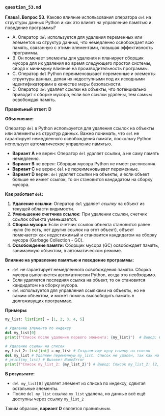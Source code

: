

### `question_53.md`

**Глава1. Вопрос 53.** Каково влияние использования оператора `del` на структуры данных Python и как это влияет на управление памятью и поведение программы?

- A.  Оператор `del` используется для удаления переменных или элементов из структур данных, что немедленно освобождает всю память, связанную с этими элементами, повышая эффективность программы.
- B.  Он помечает элементы для удаления и планирует сборщик мусора для их удаления во время следующего простоя системы, сводя к минимуму влияние на производительность программы.
- C.  Оператор `del` Python переименовывает переменные и элементы структуры данных, делая их недоступными под их исходными идентификаторами в качестве меры безопасности.
- D.  Оператор `del` удаляет ссылки на объекты, что потенциально приводит к сборке мусора, если все ссылки удалены, тем самым освобождая память.

**Правильный ответ: D**

**Объяснение:**

Оператор `del` в Python используется для удаления ссылок на объекты или элементы из структур данных. Важно понимать, что `del` не гарантирует немедленного освобождения памяти, поскольку Python использует автоматическое управление памятью.

*   **Вариант A** не верен: Оператор `del` удаляет ссылки, а не саму память немедленно.
*   **Вариант B** не верен: Сборщик мусора Python не имеет расписания.
*   **Вариант C** не верен: `del` не переименовывает переменные.
*   **Вариант D** верен: `del` удаляет ссылки на объекты, и если объект больше не имеет ссылок, то он становится кандидатом на сборку мусора.

**Как работает `del`:**

1.  **Удаление ссылки:**  Оператор `del` удаляет *ссылку* на объект из текущей области видимости.
2.  **Уменьшение счетчика ссылок:** При удалении ссылки, счетчик ссылок объекта уменьшается.
3.  **Сборка мусора:** Если счетчик ссылок объекта становится равен нулю (то есть, нет других ссылок на этот объект), объект помечается как недостижимый и становится кандидатом на сборку мусора (Garbage Collection - GC).
4.  **Освобождение памяти:** Сборщик мусора (GC) освобождает память, занимаемую объектом, в автоматическом режиме.

**Влияние на управление памятью и поведение программы:**

*   `del` не гарантирует немедленного освобождения памяти. Сборка мусора выполняется автоматически Python, когда это необходимо.
*   Если удаляется последняя ссылка на объект, то он становится кандидатом на сборку мусора.
*  `del` используется для управления ссылками на объекты, но не самим объектом, и может помочь высвободить память в долгоживущих программах.

**Примеры:**

```python
my_list: list[int] = [1, 2, 3, 4, 5]

# Удаление элемента по индексу
del my_list[0]
print(f"Список после удаления первого элемента: {my_list}")  # Вывод: Список после удаления первого элемента: [2, 3, 4, 5]

# Удаление ссылки на список
my_list_2: list[int] = my_list # Создаем еще одну ссылку на список
del my_list # Удаляем переменную my_list. Список не удален, так как на него ссылается my_list_2
# print(my_list) # Вызовет NameError
print(f"Список my_list_2: {my_list_2}") # Вывод: Список my_list_2: [2, 3, 4, 5]
```

**В результате:**

*   `del my_list[0]` удаляет элемент из списка по индексу, сдвигая остальные элементы.
*   После `del my_list`  ссылка `my_list` удалена, но данные всё ещё доступны через ссылку `my_list_2`

Таким образом, **вариант D** является правильным.
